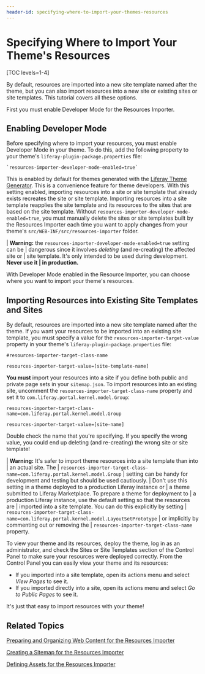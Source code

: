 ```yaml
---
header-id: specifying-where-to-import-your-themes-resources
---
```


# Specifying Where to Import Your Theme's Resources

[TOC levels=1-4]

By default, resources are imported into a new site template named after the 
theme, but you can also import resources into a new site or existing sites or 
site templates. This tutorial covers all these options. 

First you must enable Developer Mode for the Resources Importer.

## Enabling Developer Mode

Before specifying where to import your resources, you must enable Developer Mode 
in your theme. To do this, add the following property to your theme's 
`liferay-plugin-package.properties` file:

    `resources-importer-developer-mode-enabled=true`

This is enabled by default for themes generated with the 
[Liferay Theme Generator](/docs/7-1/tutorials/-/knowledge_base/t/creating-themes). 
This is a convenience feature for theme developers. With this setting enabled,
importing resources into a site or site template that already exists recreates
the site or site template. Importing resources into a site template reapplies
the site template and its resources to the sites that are based on the site
template. Without `resources-importer-developer-mode-enabled=true`, you must
manually delete the sites or site templates built by the Resources Importer each
time you want to apply changes from your theme's
`src/WEB-INF/src/resources-importer` folder. 

| **Warning:** the `resources-importer-developer-mode-enabled=true` setting can be
| dangerous since it involves *deleting* (and re-creating) the affected site or
| site template. It's only intended to be used during development. **Never use it
| in production.**

With Developer Mode enabled in the Resource Importer, you can choose where you 
want to import your theme's resources. 

## Importing Resources into Existing Site Templates and Sites

By default, resources are imported into a new site template named after the
theme. If you want your resources to be imported into an existing site template,
you must specify a value for the `resources-importer-target-value` property in
your theme's `liferay-plugin-package.properties` file:

    #resources-importer-target-class-name

    resources-importer-target-value=[site-template-name]

**You must** import your resources into a site if you define both public and 
private page sets in your `sitemap.json`. To import resources into an existing 
site, uncomment the `resources-importer-target-class-name` property and set it 
to `com.liferay.portal.kernel.model.Group`:

    resources-importer-target-class-name=com.liferay.portal.kernel.model.Group

    resources-importer-target-value=[site-name] 

Double check the name that you're specifying. If you specify the wrong value, 
you could end up deleting (and re-creating) the wrong site or site template! 

| **Warning:** It's safer to import theme resources into a site template than into
| an actual site. The
| `resources-importer-target-class-name=com.liferay.portal.kernel.model.Group`
| setting can be handy for development and testing but should be used cautiously.
| Don't use this setting in a theme deployed to a production Liferay instance or
| a theme submitted to Liferay Marketplace. To prepare a theme for deployment to
| a production Liferay instance, use the default setting so that the resources are
| imported into a site template. You can do this explicitly by setting
| `resources-importer-target-class-name=com.liferay.portal.kernel.model.LayoutSetPrototype`
| or implicitly by commenting out or removing the
| `resources-importer-target-class-name` property.

To view your theme and its resources, deploy the theme, log in as an
administrator, and check the Sites or Site Templates section of the Control
Panel to make sure your resources were deployed correctly. From the Control
Panel you can easily view your theme and its resources:

- If you imported into a site template, open its actions menu and select 
  *View Pages* to see it.
- If you imported directly into a site, open its actions menu and select 
  *Go to Public Pages* to see it.

It's just that easy to import resources with your theme!

## Related Topics

[Preparing and Organizing Web Content for the Resources Importer](/docs/7-1/tutorials/-/knowledge_base/t/preparing-and-organizing-web-content-for-the-resources-importer)

[Creating a Sitemap for the Resources Importer](/docs/7-1/tutorials/-/knowledge_base/t/creating-a-sitemap-for-the-resources-importer)

[Defining Assets for the Resources Importer](/docs/7-1/tutorials/-/knowledge_base/t/defining-assets-for-the-resources-importer)

